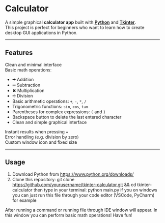 # Calculator

A simple graphical **calculator app** built with [**Python**](https://www.python.org/) and [**Tkinter**](https://docs.python.org/3/library/tkinter.html).  
This project is perfect for beginners who want to learn how to create desktop GUI applications in Python.

---

## Features

Clean and minimal interface  
Basic math operations:
- ➕ Addition  
- ➖ Subtraction  
- ✖ Multiplication  
- ➗ Division  
- Basic arithmetic operations: `+`, `-`, `*`, `/`
- Trigonometric functions: `sin`, `cos`, `tan`
- Parentheses for complex expressions: `(` and `)`
- Backspace button to delete the last entered character
- Clean and simple graphical interface

Instant results when pressing `=`  
Error handling (e.g. division by zero)  
Custom window icon and fixed size  

---

## Usage

1. Download Python from https://www.python.org/downloads/
2. Clone this repository: git clone https://github.com/yourusername/tkinter-calculator.git && cd tkinter-calculator
  then type in your terminal: python main.py
  if you on windows you can just run this file through your code editor (VSCode, PyCharm) for example

After running a command or running file through IDE window will appear. In this window you can perform basic math operations!
Have fun!